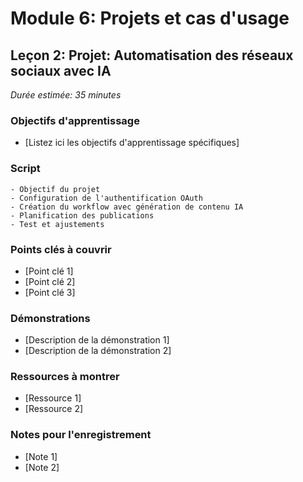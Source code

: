 # Module 6: Projets et cas d'usage
## Leçon 2: Projet: Automatisation des réseaux sociaux avec IA

*Durée estimée: 35 minutes*

### Objectifs d'apprentissage
- [Listez ici les objectifs d'apprentissage spécifiques]

### Script

```
- Objectif du projet
- Configuration de l'authentification OAuth
- Création du workflow avec génération de contenu IA
- Planification des publications
- Test et ajustements
```

### Points clés à couvrir
- [Point clé 1]
- [Point clé 2]
- [Point clé 3]

### Démonstrations
- [Description de la démonstration 1]
- [Description de la démonstration 2]

### Ressources à montrer
- [Ressource 1]
- [Ressource 2]

### Notes pour l'enregistrement
- [Note 1]
- [Note 2]
